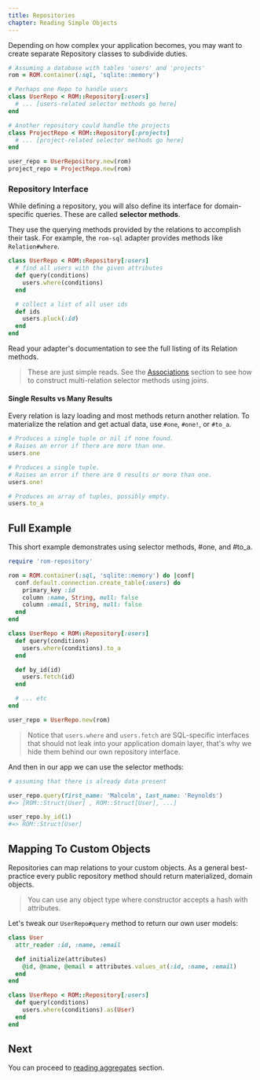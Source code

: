 ```yaml
---
title: Repositories
chapter: Reading Simple Objects
---
```


Depending on how complex your application becomes, you may want to create
separate Repository classes to subdivide duties.

```ruby
# Assuming a database with tables 'users' and 'projects'
rom = ROM.container(:sql, 'sqlite::memory')

# Perhaps one Repo to handle users
class UserRepo < ROM::Repository[:users]
  # ... [users-related selector methods go here]
end

# Another repository could handle the projects
class ProjectRepo < ROM::Repository[:projects]
  # ... [project-related selector methods go here]
end

user_repo = UserRepository.new(rom)
project_repo = ProjectRepo.new(rom)
```

### Repository Interface

While defining a repository, you will also define its interface for
domain-specific queries. These are called **selector methods**.

They use the querying methods provided by the relations to accomplish their task.
For example, the `rom-sql` adapter provides methods like `Relation#where`.

```ruby
class UserRepo < ROM::Repository[:users]
  # find all users with the given attributes
  def query(conditions)
    users.where(conditions)
  end

  # collect a list of all user ids
  def ids
    users.pluck(:id)
  end
end
```

Read your adapter's documentation to see the full listing of its Relation
methods.

> These are just simple reads. See the [Associations](/learn/associations)
> section to see how to construct multi-relation selector methods using joins.

#### Single Results vs Many Results

Every relation is lazy loading and most methods return another relation. To
materialize the relation and get actual data, use `#one`, `#one!`, or `#to_a`.

```ruby
# Produces a single tuple or nil if none found.
# Raises an error if there are more than one.
users.one

# Produces a single tuple.
# Raises an error if there are 0 results or more than one.
users.one!

# Produces an array of tuples, possibly empty.
users.to_a
```

## Full Example

This short example demonstrates using selector methods, #one, and #to_a.

``` ruby
require 'rom-repository'

rom = ROM.container(:sql, 'sqlite::memory') do |conf|
  conf.default.connection.create_table(:users) do
    primary_key :id
    column :name, String, null: false
    column :email, String, null: false
  end
end

class UserRepo < ROM::Repository[:users]
  def query(conditions)
    users.where(conditions).to_a
  end

  def by_id(id)
    users.fetch(id)
  end

  # ... etc
end

user_repo = UserRepo.new(rom)
```

> Notice that `users.where` and `users.fetch` are SQL-specific interfaces that
> should not leak into your application domain layer, that's why we hide them
> behind our own repository interface.

And then in our app we can use the selector methods:

```ruby
# assuming that there is already data present

user_repo.query(first_name: 'Malcolm', last_name: 'Reynolds')
#=> [ROM::Struct[User] , ROM::Struct[User], ...]

user_repo.by_id(1)
#=> ROM::Struct[User]
```

## Mapping To Custom Objects

Repositories can map relations to your custom objects. As a general best-practice
every public repository method should return materialized, domain objects.

> You can use any object type where constructor accepts a hash with attributes.

Let's tweak our `UserRepo#query` method to return our own user models:

``` ruby
class User
  attr_reader :id, :name, :email

  def initialize(attributes)
    @id, @name, @email = attributes.values_at(:id, :name, :email)
  end
end

class UserRepo < ROM::Repository[:users]
  def query(conditions)
    users.where(conditions).as(User)
  end
end
```

## Next

You can proceed to [reading aggregates](/learn/repositories/reading-aggregates) section.
